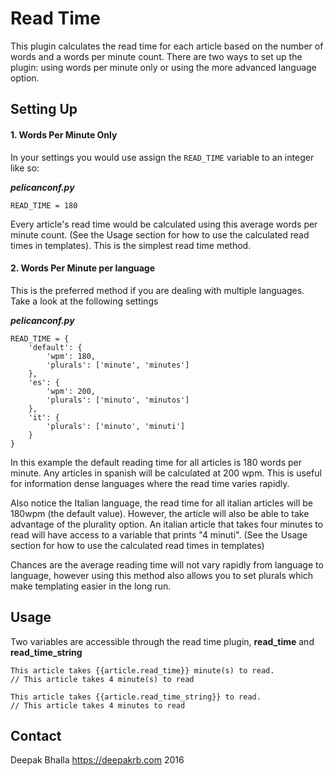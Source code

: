Read Time
===================================

This plugin calculates the read time for each article based on the number of words and a words per minute count. There are two ways to set up the plugin: using words per minute only or using the more advanced language option.

## Setting Up

#### 1. Words Per Minute Only

In your settings you would use assign the `READ_TIME` variable to an integer like so:

***pelicanconf.py***
```
READ_TIME = 180
```

Every article's read time would  be calculated using this average words per minute count. (See the Usage section for how to use the calculated read times in templates). This is the simplest read time method.

#### 2. Words Per Minute per language

This is the preferred method if you are dealing with multiple languages. Take a look at the following settings


***pelicanconf.py***
```
READ_TIME = {
    'default': {
        'wpm': 180,
        'plurals': ['minute', 'minutes']
    },
    'es': {
        'wpm': 200,
        'plurals': ['minuto', 'minutos']
    },
    'it': {
    	'plurals': ['minuto', 'minuti']
	}
}
```


In this example the default reading time for all articles is 180 words per minute. Any articles in spanish will be calculated at 200 wpm. This is useful for information dense languages where the read time varies rapidly.

Also notice the Italian language, the read time for all italian articles will be 180wpm (the default value). However, the article will also be able to take advantage of the plurality option. An italian article that takes four minutes to read will have access to a variable that prints "4 minuti". (See the Usage section for how to use the calculated read times in templates)

Chances are the average reading time will not vary rapidly from language to language, however using this method also allows you to set plurals which make templating easier in the long run.

## Usage

Two variables are accessible through the read time plugin, **read_time** and **read_time_string**

```
This article takes {{article.read_time}} minute(s) to read.
// This article takes 4 minute(s) to read
```

```
This article takes {{article.read_time_string}} to read.
// This article takes 4 minutes to read
```

## Contact

Deepak Bhalla https://deepakrb.com 2016